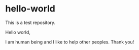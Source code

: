 # hello-world
This is a test repository.

Hello world,

I am human being and I like to help other peoples. Thank you!
